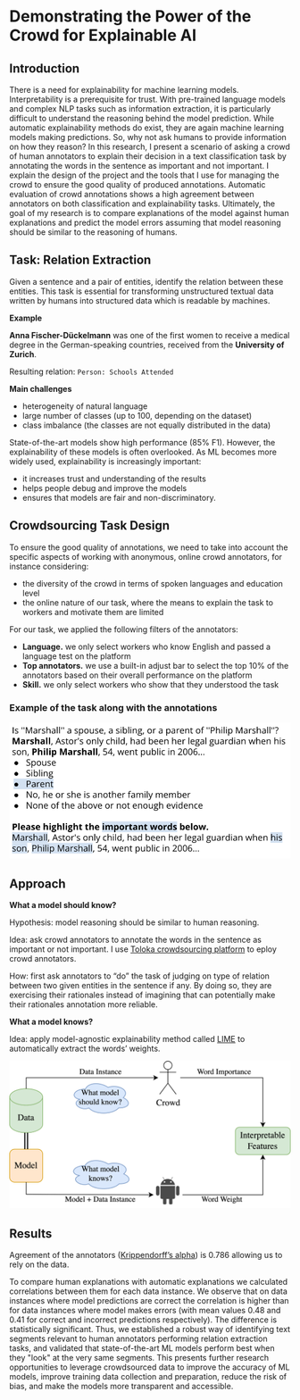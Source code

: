 # Demonstrating the Power of the Crowd for Explainable AI

## Introduction

There is a need for explainability for machine learning models. Interpretability is a prerequisite for trust. With pre-trained language models and complex NLP tasks such as information extraction, it is particularly difficult to understand the reasoning behind the model prediction. While automatic explainability methods do exist, they are again machine learning models making predictions. So, why not ask humans to provide information on how they reason? In this research, I present a scenario of asking a crowd of human annotators to explain their decision in a text classification task by annotating the words in the sentence as important and not important. I explain the design of the project and the tools that I use for managing the crowd to ensure the good quality of produced annotations. Automatic evaluation of crowd annotations shows a high agreement between annotators on both classification and explainability tasks. Ultimately, the goal of my research is to compare explanations of the model against human explanations and predict the model errors assuming that model reasoning should be similar to the reasoning of humans.

## Task: Relation Extraction

Given a sentence and a pair of entities, identify the relation between these entities. This task is essential for transforming unstructured textual data written by humans into structured data which is readable by machines.

**Example**

**Anna Fischer-Dückelmann** was one of the first women to receive a medical degree in the German-speaking countries, received from the **University of Zurich**.

Resulting relation: `Person: Schools Attended`

**Main challenges**
  * heterogeneity of natural language
  * large number of classes (up to 100, depending on the dataset)
  * class imbalance (the classes are not equally distributed in the data)

State-of-the-art models show high performance (85% F1). However, the explainability of these models is often overlooked. As ML becomes more widely used, explainability is increasingly important: 
  * it increases trust and understanding of the results
  * helps people debug and improve the models
  * ensures that models are fair and non-discriminatory.


## Crowdsourcing Task Design
To ensure the good quality of annotations, we need to take into account the specific aspects of working with anonymous, online crowd annotators, for instance considering:
  * the diversity of the crowd in terms of spoken languages and education level
  * the online nature of our task, where the means to explain the task to workers and motivate them are limited

For our task, we applied the following filters of the annotators:
  * **Language.** we only select workers who know English and passed a language test on the platform
  * **Top annotators.** we use a built-in adjust bar to select the top 10% of the annotators based on their overall performance on the platform
  * **Skill.** we only select workers who show that they understood the task

### Example of the task along with the annotations

![alt text][task]

[task]: https://github.com/eXascaleInfolab/2023_wids_poster/blob/main/task.png "Crowdsourcing Task Design"

## Approach

**What a model should know?**

Hypothesis: model reasoning should be similar to human reasoning. 

Idea: ask crowd annotators to annotate the words in the sentence as important or not important. I use [Toloka crowdsourcing platform](https://toloka.ai) to eploy crowd annotators.

How: first ask annotators to “do” the task of judging on type of relation between two given entities in the sentence if any. By doing so, they are exercising their rationales instead of imagining that can potentially make their rationales annotation more reliable.

**What a model knows?**

Idea: apply model-agnostic explainability method called [LIME](https://arxiv.org/abs/1602.04938) to automatically extract the words’ weights.

![alt text][pipeline]

[pipeline]: https://github.com/eXascaleInfolab/2023_wids_poster/blob/main/Model%20interpret%20pipeline.png "Model Explainability Pipeline"

## Results
Agreement of the annotators ([Krippendorff’s alpha](https://en.wikipedia.org/wiki/Krippendorff%27s_alpha)) is 0.786 allowing us to rely on the data.

To compare human explanations with automatic explanations we calculated correlations between them for each data instance. We observe that on data instances where model predictions are correct the correlation is higher than for data instances where model makes errors (with mean values 0.48 and 0.41 for correct and incorrect predictions respectively). The difference is statistically significant. Thus, we established a robust way of identifying text segments relevant to human annotators performing relation extraction tasks, and validated that state-of-the-art ML models perform best when they "look" at the very same segments. This presents further research opportunities to leverage crowdsourced data to improve the accuracy of ML models, improve training data collection and preparation, reduce the risk of bias, and make the models more transparent and accessible.

